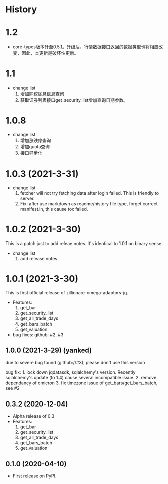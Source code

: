 # History

# 1.2
* core-types版本升至0.5.1。升级后，行情数据接口返回的数据类型也将相应改变，因此，本更新是破坏性更新。
# 1.1
* change list
    1. 增加除权除息信息查询
    2. 获取证券列表接口get_security_list增加查询日期参数。

# 1.0.8
* change list
    1. 增加涨跌停查询
    2. 增加quota查询
    3. 接口异步化

# 1.0.3 (2021-3-31)
* change list
    1. fetcher will not try fetching data after login failed. This is friendly to server.
    2. Fix: after use markdown as readme/history file type, forget correct manifest.in, this cause tox failed.

# 1.0.2 (2021-3-30)

This is a patch just to add releae notes. It's identical to 1.0.1 on binary sense.
* change list
    1. add release notes

# 1.0.1 (2021-3-30)

This is first official release of zillionare-omega-adaptors-jq.

* Features:
    1. get_bar
    2. get_security_list
    3. get_all_trade_days
    4. get_bars_batch
    5. get_valuation
 * bug fixes:
    github: #2, #3

## 1.0.0 (2021-3-29) (yanked)

due to severe bug found (github://#3), please don't use this version

bug fix:
    1. lock down jqdatasdk, sqlalchemy's version. Recently sqlalchemy's update (to 1.4) cause several incompatible issue.
    2. remove dependancy of omicron
    3. fix timezone issue of get_bars/get_bars_batch, see #2

## 0.3.2 (2020-12-04)

* Alpha release of 0.3
* Features:
    1. get_bar
    2. get_security_list
    3. get_all_trade_days
    4. get_bars_batch
    5. get_valuation


## 0.1.0 (2020-04-10)

* First release on PyPI.












